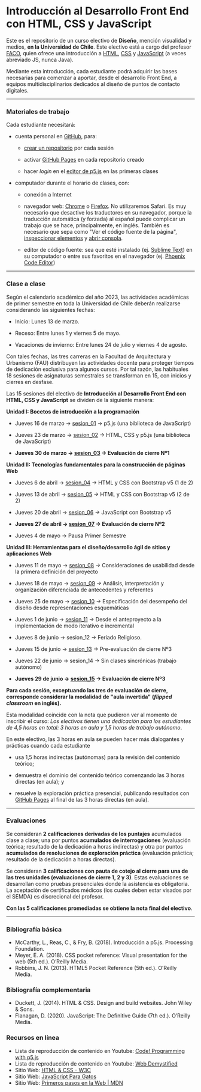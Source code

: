 # Introducción al Desarrollo Front End con HTML, CSS y JavaScript

Este es el repositorio de un curso electivo de **Diseño**, mención visualidad y medios, **en la Universidad de Chile**. Este electivo está a cargo del profesor [FACO](https://faco.cl/), quien ofrece una introducción a [HTML](https://developer.mozilla.org/es/docs/Learn/Getting_started_with_the_web/HTML_basics), [CSS](https://developer.mozilla.org/es/docs/Learn/Getting_started_with_the_web/CSS_basics) y [JavaScript](https://developer.mozilla.org/es/docs/Learn/Getting_started_with_the_web/JavaScript_basics) (a veces abreviado JS, nunca Java).

Mediante esta introducción, cada estudiante podrá adquirir las bases necesarias para comenzar a aportar, desde el desarrollo Front End, a equipos multidisciplinarios dedicados al diseño de puntos de contacto digitales.

- - - - - - - - -

### Materiales de trabajo

Cada estudiante necesitará:

- cuenta personal en [GitHub](https://github.com/join), para:

  - [crear un repositorio](https://docs.github.com/es/get-started/quickstart/create-a-repo) por cada sesión

  - activar [GitHub Pages](https://docs.github.com/es/pages/getting-started-with-github-pages/creating-a-github-pages-site) en cada repositorio creado

  - hacer *login* en el [editor de p5.js](https://editor.p5js.org/) en las primeras clases

- computador durante el horario de clases, con:

  - conexión a Internet

  - navegador web: [Chrome](https://www.google.com/intl/es-419/chrome/) o [Firefox](https://www.mozilla.org/es-CL/firefox/new/). No utilizaremos Safari. Es muy necesario que desactive los traductores en su navegador, porque la traducción automática (y forzada) al español puede complicar un trabajo que se hace, principalmente, en inglés. También es necesario que sepa como "Ver el código fuente de la página", [inspeccionar elementos](https://support.hostinger.es/es/articles/2333029-como-inspeccionar-los-elementos-del-sitio-web) y [abrir consola](https://transferwise.com/es/help/articles/2954851/como-abrir-la-consola-de-tu-navegador).

  - editor de código fuente: sea que esté instalado (ej. [Sublime Text](https://www.sublimetext.com/)) en su computador o entre sus favoritos en el navegador (ej. [Phoenix Code Editor](https://phcode.dev/))

- - - - - - - 

### Clase a clase

Según el calendario académico del año 2023, las actividades académicas de primer semestre en toda la Universidad de Chile deberán realizarse considerando las siguientes fechas:

- Inicio: Lunes 13 de marzo.

- Receso: Entre lunes 1 y viernes 5 de mayo.

- Vacaciones de invierno: Entre lunes 24 de julio y viernes 4 de agosto.

Con tales fechas, las tres carreras en la Facultad de Arquitectura y Urbanismo (FAU) distribuyen las actividades docente para proteger tiempos de dedicación exclusiva para algunos cursos. Por tal razón, las habituales 18 sesiones de asignaturas semestrales se transforman en 15, con inicios y cierres en desfase.

Las 15 sesiones del electivo de **Introducción al Desarrollo Front End con HTML, CSS y JavaScript** se dividen de la siguiente manera:

**Unidad I: Bocetos de introducción a la programación**

- Jueves 16 de marzo → [sesion_01](https://github.com/profesorfaco/front-2023-1/tree/main/sesion_01) → p5.js (una biblioteca de JavaScript)

- Jueves 23 de marzo → [sesion_02](https://github.com/profesorfaco/front-2023-1/tree/main/sesion_02) → HTML, CSS y p5.js (una biblioteca de JavaScript)

- **Jueves 30 de marzo → [sesion_03](https://github.com/profesorfaco/front-2023-1/tree/main/sesion_03) → Evaluación de cierre Nº1**

**Unidad II: Tecnologías fundamentales para la construcción de páginas Web**

- Jueves 6 de abril → [sesion_04](https://github.com/profesorfaco/front-2023-1/tree/main/sesion_04) → HTML y CSS con Bootstrap v5 (1 de 2)

- Jueves 13 de abril → [sesion_05](https://github.com/profesorfaco/front-2023-1/tree/main/sesion_05) → HTML y CSS con Bootstrap v5 (2 de 2)

- Jueves 20 de abril → [sesion_06](https://github.com/profesorfaco/front-2023-1/tree/main/sesion_06) →  JavaScript con Bootstrap v5

- **Jueves 27 de abril → [sesion_07](https://github.com/profesorfaco/front-2023-1/tree/main/sesion_07) → Evaluación de cierre Nº2**

- Jueves 4 de mayo → Pausa Primer Semestre

**Unidad III: Herramientas para el diseño/desarrollo ágil de sitios y aplicaciones Web**

- Jueves 11 de mayo → [sesion_08](https://github.com/profesorfaco/front-2023-1/tree/main/sesion_08) → Consideraciones de usabilidad desde la primera definición del proyecto

- Jueves 18 de mayo → [sesion_09](https://github.com/profesorfaco/front-2023-1/tree/main/sesion_09) → Análisis, interpretación y organización diferenciada de antecedentes y referentes 

- Jueves 25 de mayo → [sesion_10](https://github.com/profesorfaco/front-2023-1/tree/main/sesion_10) → Especificación del desempeño del diseño desde representaciones esquemáticas 

- Jueves 1 de junio → [sesion_11](https://github.com/profesorfaco/front-2023-1/tree/main/sesion_11) → Desde el anteproyecto a la implementación de modo iterativo e incremental

- Jueves 8 de junio → sesion_12 → Feriado Religioso.

- Jueves 15 de junio → [sesion_13](https://github.com/profesorfaco/front-2023-1/tree/main/sesion_13) → Pre-evaluación de cierre Nº3 

- Jueves 22 de junio → sesion_14 → Sin clases sincrónicas (trabajo autónomo)

- **Jueves 29 de junio → [sesion_15](https://github.com/profesorfaco/front-2023-1/tree/main/sesion_15) → Evaluación de cierre Nº3**  

**Para cada sesión, exceptuando las tres de evaluación de cierre, corresponde considerar la modalidad de "aula invertida" (*flipped classroom* en inglés).** 

Esta modalidad coincide con la nota que pudieron ver al momento de inscribir el curso: *Los electivos tienen una dedicación para los estudiantes de 4,5 horas en total: 3 horas en aula y 1,5 horas de trabajo autónomo*. 

En este electivo, las 3 horas en aula se pueden hacer más dialogantes y prácticas cuando cada estudiante

- usa 1,5 horas indirectas (autónomas) para la revisión del contenido teórico; 

- demuestra el dominio del contenido teórico comenzando las 3 horas directas (en aula); y
 
- resuelve la exploración práctica presencial, publicando resultados con [GitHub Pages](https://docs.github.com/es/pages/getting-started-with-github-pages/creating-a-github-pages-site) al final de las 3 horas directas (en aula).

- - - - - - - - - -

### Evaluaciones

Se consideran **2 calificaciones derivadas de los puntajes** acumulados clase a clase; una por puntos **acumulados de interrogaciones** (evaluación teórica; resultado de la dedicación a horas indirectas) y otra por puntos **acumulados de resoluciones de exploración práctica** (evaluación práctica; resultado de la dedicación a horas directas).

Se consideran **3 calificaciones con pauta de cotejo al cierre para una de las tres unidades (evaluaciones de cierre 1, 2 y 3)**. Estas evaluaciones se desarrollan como pruebas presenciales donde la asistencia es obligatoria. La aceptación de certificados médicos (los cuales deben estar visados por el SEMDA) es discrecional del profesor.

**Con las 5 calificaciones promediadas se obtiene la nota final del electivo**.

- - - - - - - - - -

### Bibliografía básica

-	McCarthy, L., Reas, C., & Fry, B. (2018). Introducción a p5.js. Processing Foundation.
-	Meyer, E. A. (2018). CSS pocket reference: Visual presentation for the web (5th ed.). O’Reilly Media.
-	Robbins, J. N. (2013). HTML5 Pocket Reference (5th ed.). O’Reilly Media.

### Bibliografía complementaria

-	Duckett, J. (2014). HTML & CSS. Design and build websites. John Wiley & Sons.
-	Flanagan, D. (2020). JavaScript: The Definitive Guide (7th ed.). O’Reilly Media.

### Recursos en línea

-	Lista de reproducción de contenido en Youtube: [Code! Programming with p5.js](https://youtube.com/playlist?list=PLRqwX-V7Uu6Zy51Q-x9tMWIv9cueOFTFA)
-	Lista de reproducción de contenido en Youtube: [Web Demystified](https://www.youtube.com/playlist?list=PLo3w8EB99pqLEopnunz-dOOBJ8t-Wgt2g)
- Sitio Web: [HTML & CSS - W3C](https://www.w3.org/standards/webdesign/htmlcss)
-	Sitio Web: [JavaScript Para Gatos](https://jsparagatos.com/)
-	Sitio Web: [Primeros pasos en la Web | MDN](https://developer.mozilla.org/es/docs/Learn/Getting_started_with_the_web)

